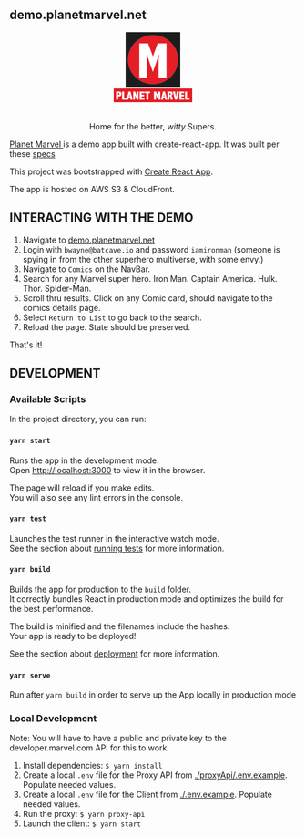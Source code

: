 ## demo.planetmarvel.net

<div align="center">
    <img height="96px" src="./public/planet-marvel-logo-dark.png" /><br />
    <img height="24px" src="./public/planet-marvel-title-img.png" />
</div>
<br/>
<p align="center">Home for the better, <i>witty</i> Supers.</p>

[Planet Marvel ](https://demo.planetmarvel.net)is a demo app built with create-react-app. It was built per these [specs](./SPECS.md)

This project was bootstrapped with [Create React App](https://github.com/facebook/create-react-app).

The app is hosted on AWS S3 & CloudFront.

## INTERACTING WITH THE DEMO

1. Navigate to [demo.planetmarvel.net](https://demo.planetmarvel.net)
2. Login with `bwayne@batcave.io` and password `iamironman` (someone is spying in from the other superhero multiverse, with some envy.)
3. Navigate to `Comics` on the NavBar.
4. Search for any Marvel super hero. Iron Man. Captain America. Hulk. Thor. Spider-Man. 
5. Scroll thru results. Click on any Comic card, should navigate to the comics details page.
6. Select `Return to List` to go back to the search.
7. Reload the page. State should be preserved.

That's it!

## DEVELOPMENT

### Available Scripts

In the project directory, you can run:

#### `yarn start`

Runs the app in the development mode.<br />
Open [http://localhost:3000](http://localhost:3000) to view it in the browser.

The page will reload if you make edits.<br />
You will also see any lint errors in the console.

#### `yarn test`

Launches the test runner in the interactive watch mode.<br />
See the section about [running tests](https://facebook.github.io/create-react-app/docs/running-tests) for more information.

#### `yarn build`

Builds the app for production to the `build` folder.<br />
It correctly bundles React in production mode and optimizes the build for the best performance.

The build is minified and the filenames include the hashes.<br />
Your app is ready to be deployed!

See the section about [deployment](https://facebook.github.io/create-react-app/docs/deployment) for more information.

#### `yarn serve`

Run after `yarn build` in order to serve up the App locally in production mode

### Local Development

Note: You will have to have a public and private key to the developer.marvel.com API for this to work.

1. Install dependencies: `$ yarn install`
2. Create a local `.env` file for the Proxy API from [./proxyApi/.env.example](./proxyApi/.env.example). Populate needed values.
3. Create a local `.env` file for the Client from [./.env.example](./.env.example). Populate needed values.
4. Run the proxy: `$ yarn proxy-api`
5. Launch the client: `$ yarn start`
